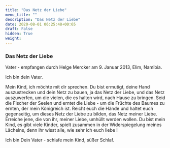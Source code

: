 ```yaml
---
title: "Das Netz der Liebe"
menu_title: ""
description: "Das Netz der Liebe"
date: 2020-08-01 06:25:48+00:65
draft: False
hidden: True
weight:
---
```

### Das Netz der Liebe

Vater - empfangen durch Helge Mercker am 9. Januar 2013, Elim, Namibia.

Ich bin dein Vater.

Mein Kind, ich möchte mit dir sprechen. Du bist ermutigt, deine Hand auszustrecken und dein Netz zu bauen, ja das Netz der Liebe, und das Netz auszuwerfen, um die vielen, die es halten wird, nach Hause zu bringen. Seid die Fischer der Seelen und erntet die Liebe - um die Früchte des Baumes zu ernten, der mein Königreich ist. Reicht euch die Hände und haltet euch gegenseitig, um dieses Netz der Liebe zu bilden, das Netz meiner Liebe. Erreiche jene, die von ihr, meiner Liebe, umhüllt werden wollen. Du bist mein Kind, es gibt viele Kinder, spielt zusammen in der Widerspiegelung meines Lächelns, denn ihr wisst alle, wie sehr ich euch liebe !  

Ich bin Dein Vater - schlafe mein Kind, süßer Schlaf.
